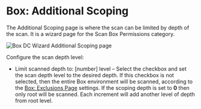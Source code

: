 # Box: Additional Scoping

The Additional Scoping page is where the scan can be limited by depth of the scan. It is a wizard
page for the Scan Box Permissions category.

![Box DC Wizard Additional Scoping page](/img/versioned_docs/enterpriseauditor_11.6/enterpriseauditor/admin/datacollector/box/additionalscoping.webp)

Configure the scan depth level:

- Limit scanned depth to: [number] level – Select the checkbox and set the scan depth level to the
  desired depth. If this checkbox is not selected, then the entire Box environment will be scanned,
  according to the
  [Box: Exclusions Page](/docs/accessanalyzer/11.6/enterpriseauditor/admin/datacollector/box/exclusions.md)
  settings. If the scoping depth is set to **0** then only root will be scanned. Each increment will
  add another level of depth from root level.
